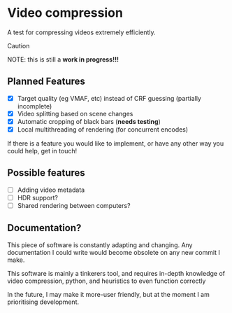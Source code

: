 # Video compression

A test for compressing videos extremely efficiently.


> [!CAUTION]
> NOTE: this is still a **work in progress!!!**

## Planned Features

- [x] Target quality (eg VMAF, etc) instead of CRF guessing (partially incomplete)
- [x] Video splitting based on scene changes
- [x] Automatic cropping of black bars (**needs testing**)
- [x] Local multithreading of rendering (for concurrent encodes)

If there is a feature you would like to implement, or have any other way you could help, get in touch!

## Possible features

- [ ] Adding video metadata
- [ ] HDR support?
- [ ] Shared rendering between computers?

## Documentation?

This piece of software is constantly adapting and changing. Any documentation I could write would become obsolete on any new commit I make.

This software is mainly a tinkerers tool, and requires in-depth knowledge of video compression, python, and heuristics to even function correctly

In the future, I may make it more-user friendly, but at the moment I am prioritising development. 
